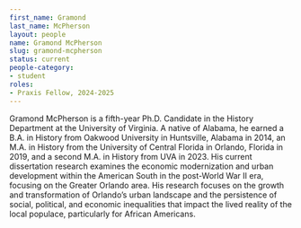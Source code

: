 ```yaml
---
first_name: Gramond
last_name: McPherson
layout: people
name: Gramond McPherson
slug: gramond-mcpherson
status: current
people-category:
- student
roles:
- Praxis Fellow, 2024-2025
---
```

Gramond McPherson is a fifth-year Ph.D. Candidate in the History Department at the University of Virginia. A native of Alabama, he earned a B.A. in History from Oakwood University in Huntsville, Alabama in 2014, an M.A. in History from the University of Central Florida in Orlando, Florida in 2019, and a second M.A. in History from UVA in 2023. His current dissertation research examines the economic modernization and urban development within the American South in the post-World War II era, focusing on the Greater Orlando area. His research focuses on the growth and transformation of Orlando’s urban landscape and the persistence of social, political, and economic inequalities that impact the lived reality of the local populace, particularly for African Americans.
